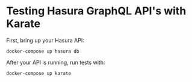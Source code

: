# Testing Hasura GraphQL API's with Karate
 
First, bring up your Hasura API:
```
docker-compose up hasura db
```

After your API is running, run tests with:
```
docker-compose up karate
```